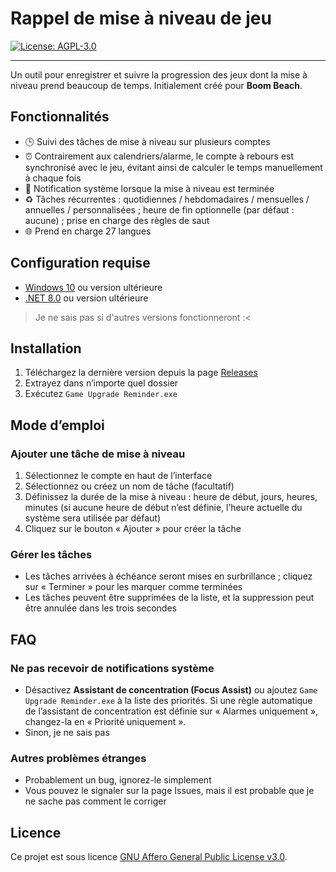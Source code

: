 ﻿# Rappel de mise à niveau de jeu

[![License: AGPL-3.0](https://img.shields.io/badge/License-AGPL--3.0-blue.svg)](https://opensource.org/licenses/AGPL-3.0)

---

Un outil pour enregistrer et suivre la progression des jeux dont la mise à niveau prend beaucoup de temps. Initialement créé pour **Boom Beach**.

## Fonctionnalités

- 🕒 Suivi des tâches de mise à niveau sur plusieurs comptes
- ⏰ Contrairement aux calendriers/alarme, le compte à rebours est synchronisé avec le jeu, évitant ainsi de calculer le temps manuellement à chaque fois
- 🔔 Notification système lorsque la mise à niveau est terminée
- ♻️ Tâches récurrentes : quotidiennes / hebdomadaires / mensuelles / annuelles / personnalisées ; heure de fin optionnelle (par défaut : aucune) ; prise en charge des règles de saut
- 🌐 Prend en charge 27 langues

## Configuration requise

- [Windows 10](https://www.microsoft.com/en-ca/software-download/windows10) ou version ultérieure
- [.NET 8.0](https://dotnet.microsoft.com/en-us/download/dotnet/8.0) ou version ultérieure

> Je ne sais pas si d'autres versions fonctionneront :<

## Installation

1. Téléchargez la dernière version depuis la page [Releases](https://github.com/YuanXiQWQ/Game-Upgrade-Reminder/releases)
2. Extrayez dans n’importe quel dossier
3. Exécutez `Game Upgrade Reminder.exe`

## Mode d’emploi

### Ajouter une tâche de mise à niveau

1. Sélectionnez le compte en haut de l’interface
2. Sélectionnez ou créez un nom de tâche (facultatif)
3. Définissez la durée de la mise à niveau : heure de début, jours, heures, minutes (si aucune heure de début n’est définie, l’heure actuelle du système sera utilisée par défaut)
4. Cliquez sur le bouton « Ajouter » pour créer la tâche

### Gérer les tâches

- Les tâches arrivées à échéance seront mises en surbrillance ; cliquez sur « Terminer » pour les marquer comme terminées
- Les tâches peuvent être supprimées de la liste, et la suppression peut être annulée dans les trois secondes

## FAQ

### Ne pas recevoir de notifications système

- Désactivez **Assistant de concentration (Focus Assist)** ou ajoutez `Game Upgrade Reminder.exe` à la liste des priorités. Si une règle automatique de l’assistant de concentration est définie sur « Alarmes uniquement », changez-la en « Priorité uniquement ».
- Sinon, je ne sais pas

### Autres problèmes étranges

- Probablement un bug, ignorez-le simplement
- Vous pouvez le signaler sur la page Issues, mais il est probable que je ne sache pas comment le corriger

## Licence

Ce projet est sous licence [GNU Affero General Public License v3.0](../LICENSE).